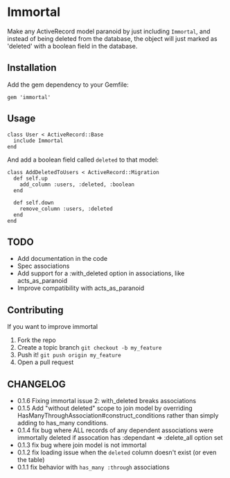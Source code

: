 # Immortal

Make any ActiveRecord model paranoid by just including `Immortal`, and instead of being deleted from the database, the object will just marked as 'deleted' with a boolean field in the database.

## Installation

Add the gem dependency to your Gemfile:

    gem 'immortal'

## Usage

    class User < ActiveRecord::Base
      include Immortal
    end

And add a boolean field called `deleted` to that model:

    class AddDeletedToUsers < ActiveRecord::Migration
      def self.up
        add_column :users, :deleted, :boolean
      end

      def self.down
        remove_column :users, :deleted
      end
    end

## TODO

- Add documentation in the code
- Spec associations
- Add support for a :with_deleted option in associations, like acts_as_paranoid
- Improve compatibility with acts_as_paranoid

## Contributing

If you want to improve immortal

1. Fork the repo
2. Create a topic branch `git checkout -b my_feature`
3. Push it! `git push origin my_feature`
4. Open a pull request

## CHANGELOG

- 0.1.6 Fixing immortal issue 2: with_deleted breaks associations
- 0.1.5 Add "without deleted" scope to join model by overriding HasManyThroughAssociation#construct_conditions
    rather than simply adding to has_many conditions.
- 0.1.4 fix bug where ALL records of any dependent associations were
  immortally deleted if assocation has :dependant => :delete_all option
  set
- 0.1.3 fix bug where join model is not immortal
- 0.1.2 fix loading issue when the `deleted` column doesn't exist (or even the table)
- 0.1.1 fix behavior with `has_many :through` associations
